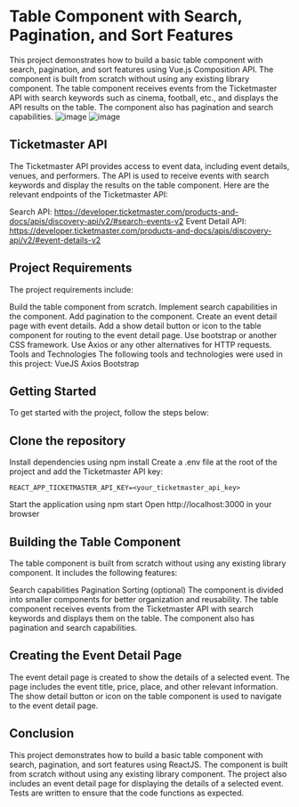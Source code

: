 # Table Component with Search, Pagination, and Sort Features
This project demonstrates how to build a basic table component with search, pagination, and sort features using Vue.js Composition API. The component is built from scratch without using any existing library component. The table component receives events from the Ticketmaster API with search keywords such as cinema, football, etc., and displays the API results on the table. The component also has pagination and search capabilities.
![image](https://user-images.githubusercontent.com/79662515/235302605-147f7b2c-0c08-48d8-979b-b8e4a31b23a9.png)
![image](https://user-images.githubusercontent.com/79662515/235302646-a1e1bcfe-4292-4370-8586-939e4f514b4e.png)

## Ticketmaster API
The Ticketmaster API provides access to event data, including event details, venues, and performers. The API is used to receive events with search keywords and display the results on the table component. Here are the relevant endpoints of the Ticketmaster API:

Search API: https://developer.ticketmaster.com/products-and-docs/apis/discovery-api/v2/#search-events-v2
Event Detail API: https://developer.ticketmaster.com/products-and-docs/apis/discovery-api/v2/#event-details-v2
## Project Requirements
The project requirements include:

Build the table component from scratch.
Implement search capabilities in the component.
Add pagination to the component.
Create an event detail page with event details.
Add a show detail button or icon to the table component for routing to the event detail page.
Use bootstrap or another CSS framework.
Use Axios or any other alternatives for HTTP requests.
Tools and Technologies
The following tools and technologies were used in this project:
VueJS
Axios
Bootstrap

## Getting Started
To get started with the project, follow the steps below:

## Clone the repository
Install dependencies using npm install
Create a .env file at the root of the project and add the Ticketmaster API key:
```
REACT_APP_TICKETMASTER_API_KEY=<your_ticketmaster_api_key>
```

Start the application using npm start
Open http://localhost:3000 in your browser

## Building the Table Component
The table component is built from scratch without using any existing library component. It includes the following features:

Search capabilities
Pagination
Sorting (optional)
The component is divided into smaller components for better organization and reusability. The table component receives events from the Ticketmaster API with search keywords and displays them on the table. The component also has pagination and search capabilities.

## Creating the Event Detail Page
The event detail page is created to show the details of a selected event. The page includes the event title, price, place, and other relevant information. The show detail button or icon on the table component is used to navigate to the event detail page.

## Conclusion
This project demonstrates how to build a basic table component with search, pagination, and sort features using ReactJS. The component is built from scratch without using any existing library component. The project also includes an event detail page for displaying the details of a selected event. Tests are written to ensure that the code functions as expected.
